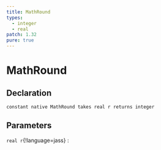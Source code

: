 ```yaml
---
title: MathRound
types:
  - integer
  - real
patch: 1.32
pure: true
---
```


# MathRound

## Declaration

```jass
constant native MathRound takes real r returns integer
```

## Parameters
`real r`{!language=jass}
: 
